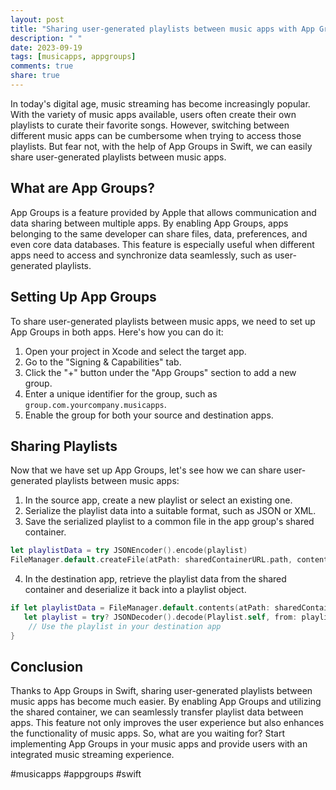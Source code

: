 ```yaml
---
layout: post
title: "Sharing user-generated playlists between music apps with App Groups in Swift"
description: " "
date: 2023-09-19
tags: [musicapps, appgroups]
comments: true
share: true
---
```


In today's digital age, music streaming has become increasingly popular. With the variety of music apps available, users often create their own playlists to curate their favorite songs. However, switching between different music apps can be cumbersome when trying to access those playlists. But fear not, with the help of App Groups in Swift, we can easily share user-generated playlists between music apps. 

## What are App Groups?

App Groups is a feature provided by Apple that allows communication and data sharing between multiple apps. By enabling App Groups, apps belonging to the same developer can share files, data, preferences, and even core data databases. This feature is especially useful when different apps need to access and synchronize data seamlessly, such as user-generated playlists. 

## Setting Up App Groups

To share user-generated playlists between music apps, we need to set up App Groups in both apps. Here's how you can do it:

1. Open your project in Xcode and select the target app.
2. Go to the "Signing & Capabilities" tab.
3. Click the "+" button under the "App Groups" section to add a new group.
4. Enter a unique identifier for the group, such as `group.com.yourcompany.musicapps`.
5. Enable the group for both your source and destination apps.

## Sharing Playlists

Now that we have set up App Groups, let's see how we can share user-generated playlists between music apps:

1. In the source app, create a new playlist or select an existing one.
2. Serialize the playlist data into a suitable format, such as JSON or XML.
3. Save the serialized playlist to a common file in the app group's shared container.

```swift
let playlistData = try JSONEncoder().encode(playlist)
FileManager.default.createFile(atPath: sharedContainerURL.path, contents: playlistData, attributes: nil)
```
4. In the destination app, retrieve the playlist data from the shared container and deserialize it back into a playlist object.

```swift
if let playlistData = FileManager.default.contents(atPath: sharedContainerURL.path),
   let playlist = try? JSONDecoder().decode(Playlist.self, from: playlistData) {
    // Use the playlist in your destination app
}
```

## Conclusion

Thanks to App Groups in Swift, sharing user-generated playlists between music apps has become much easier. By enabling App Groups and utilizing the shared container, we can seamlessly transfer playlist data between apps. This feature not only improves the user experience but also enhances the functionality of music apps. So, what are you waiting for? Start implementing App Groups in your music apps and provide users with an integrated music streaming experience.

#musicapps #appgroups #swift